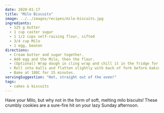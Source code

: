 ```yaml
---
date: 2020-01-17
title: "Milo Biscuits"
image: ../../images/recipes/milo-biscuits.jpg
ingredients:
  - 125 g butter
  - 1 cup caster sugar
  - 1 1/2 cups self-raising flour, sifted
  - 3/4 cup Milo
  - 1 egg, beaten
directions:
  - Cream butter and sugar together.
  - Add egg and the Milo, then the flour.
  - (Optional) Wrap dough in cling wrap and chill it in the fridge for 30–60 minutes. This prevents the cookies from spreading too much during baking.
  - Roll into balls and flatten slightly with back of fork before baking. Biscuits will spread quite a lot so ensure space between each or make smaller ones. Place on trays lined with baking paper.
  - Bake at 180C for 15 minutes.
servingSuggestion: "Hot, straight out of the oven!"
tags:
  - cakes & biscuits
---
```


Have your Milo, but why not in the form of soft, melting milo biscuits! These crumbly cookies are a sure-fire hit on your lazy Sunday afternoon.
